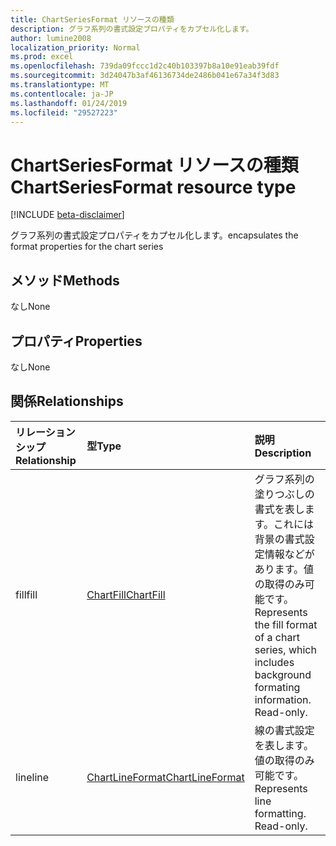 ```yaml
---
title: ChartSeriesFormat リソースの種類
description: グラフ系列の書式設定プロパティをカプセル化します。
author: lumine2008
localization_priority: Normal
ms.prod: excel
ms.openlocfilehash: 739da09fccc1d2c40b103397b8a10e91eab39fdf
ms.sourcegitcommit: 3d24047b3af46136734de2486b041e67a34f3d83
ms.translationtype: MT
ms.contentlocale: ja-JP
ms.lasthandoff: 01/24/2019
ms.locfileid: "29527223"
---
```

# <a name="chartseriesformat-resource-type"></a><span data-ttu-id="58541-103">ChartSeriesFormat リソースの種類</span><span class="sxs-lookup"><span data-stu-id="58541-103">ChartSeriesFormat resource type</span></span>

[!INCLUDE [beta-disclaimer](../../includes/beta-disclaimer.md)]

<span data-ttu-id="58541-104">グラフ系列の書式設定プロパティをカプセル化します。</span><span class="sxs-lookup"><span data-stu-id="58541-104">encapsulates the format properties for the chart series</span></span>


## <a name="methods"></a><span data-ttu-id="58541-105">メソッド</span><span class="sxs-lookup"><span data-stu-id="58541-105">Methods</span></span>
<span data-ttu-id="58541-106">なし</span><span class="sxs-lookup"><span data-stu-id="58541-106">None</span></span>

## <a name="properties"></a><span data-ttu-id="58541-107">プロパティ</span><span class="sxs-lookup"><span data-stu-id="58541-107">Properties</span></span>
<span data-ttu-id="58541-108">なし</span><span class="sxs-lookup"><span data-stu-id="58541-108">None</span></span>

## <a name="relationships"></a><span data-ttu-id="58541-109">関係</span><span class="sxs-lookup"><span data-stu-id="58541-109">Relationships</span></span>
| <span data-ttu-id="58541-110">リレーションシップ</span><span class="sxs-lookup"><span data-stu-id="58541-110">Relationship</span></span> | <span data-ttu-id="58541-111">型</span><span class="sxs-lookup"><span data-stu-id="58541-111">Type</span></span>   |<span data-ttu-id="58541-112">説明</span><span class="sxs-lookup"><span data-stu-id="58541-112">Description</span></span>|
|:---------------|:--------|:----------|
|<span data-ttu-id="58541-113">fill</span><span class="sxs-lookup"><span data-stu-id="58541-113">fill</span></span>|[<span data-ttu-id="58541-114">ChartFill</span><span class="sxs-lookup"><span data-stu-id="58541-114">ChartFill</span></span>](chartfill.md)|<span data-ttu-id="58541-p101">グラフ系列の塗りつぶしの書式を表します。これには背景の書式設定情報などがあります。値の取得のみ可能です。</span><span class="sxs-lookup"><span data-stu-id="58541-p101">Represents the fill format of a chart series, which includes background formating information. Read-only.</span></span>|
|<span data-ttu-id="58541-117">line</span><span class="sxs-lookup"><span data-stu-id="58541-117">line</span></span>|[<span data-ttu-id="58541-118">ChartLineFormat</span><span class="sxs-lookup"><span data-stu-id="58541-118">ChartLineFormat</span></span>](chartlineformat.md)|<span data-ttu-id="58541-p102">線の書式設定を表します。値の取得のみ可能です。</span><span class="sxs-lookup"><span data-stu-id="58541-p102">Represents line formatting. Read-only.</span></span>|

<!-- uuid: 8fcb5dbc-d5aa-4681-8e31-b001d5168d79
2015-10-25 14:57:30 UTC -->
<!--
{
  "type": "#page.annotation",
  "description": "ChartSeriesFormat resource",
  "keywords": "",
  "section": "documentation",
  "tocPath": "",
  "suppressions": [
    "Error: /api-reference/beta/resources/chartseriesformat.md:\r\n      Exception processing links.\r\n    System.ArgumentException: Link Definition was null. Link text: !INCLUDE [beta-disclaimer](../../includes/beta-disclaimer.md)\r\n      at ApiDoctor.Validation.DocFile.get_LinkDestinations()\r\n      at ApiDoctor.Validation.DocSet.ValidateLinks(Boolean includeWarnings, String[] relativePathForFiles, IssueLogger issues, Boolean requireFilenameCaseMatch, Boolean printOrphanedFiles)"
  ]
}
-->

